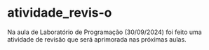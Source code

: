 # atividade_revis-o
Na aula de Laboratório de Programação (30/09/2024) foi feito uma atividade de revisão que será aprimorada nas próximas aulas.
